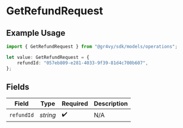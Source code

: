 # GetRefundRequest

## Example Usage

```typescript
import { GetRefundRequest } from "@gr4vy/sdk/models/operations";

let value: GetRefundRequest = {
    refundId: "057eb809-e281-4033-9f39-81d4c700b607",
};
```

## Fields

| Field              | Type               | Required           | Description        |
| ------------------ | ------------------ | ------------------ | ------------------ |
| `refundId`         | *string*           | :heavy_check_mark: | N/A                |